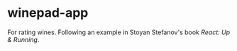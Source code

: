 # winepad-app
For rating wines. Following an example in Stoyan Stefanov's book *React: Up &amp; Running*.
